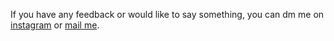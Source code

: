 If you have any feedback or would like to say something, you can dm me on <a href='https://instagram.com/akulsr0/' target='_blank'>instagram</a> or <a href='mailto:contact@akulsrivastava.com'>mail me</a>.

